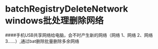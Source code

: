 # batchRegistryDeleteNetwork windows批处理删除网络
####手机USB共享网络给电脑，会不时产生新的网络（网络 1、网络 2、网络 3......）,通过bat删除批量删除多余网络
